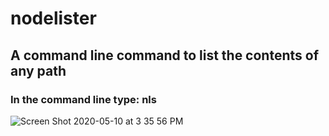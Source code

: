 # nodelister

## A command line command to list the contents of any path

### In the command line type:  nls

![Screen Shot 2020-05-10 at 3 35 56 PM](https://user-images.githubusercontent.com/38226242/81508794-4cf3f580-92d4-11ea-8aa7-80a149175e02.png)





